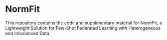 # NormFit
This repository contains the code and supplimentary material for NormFit, a Lightweight Solution for Few-Shot Federated Learning with Heterogeneous and Imbalanced Data.

